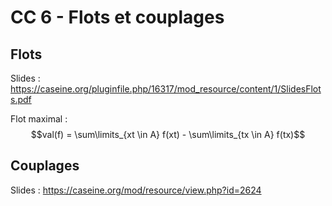 # CC 6 - Flots et couplages

## Flots

Slides : <https://caseine.org/pluginfile.php/16317/mod_resource/content/1/SlidesFlots.pdf>

Flot maximal : $$val(f) = \sum\limits_{xt \in A} f(xt) - \sum\limits_{tx \in A} f(tx)$$

## Couplages

Slides : <https://caseine.org/mod/resource/view.php?id=2624>

